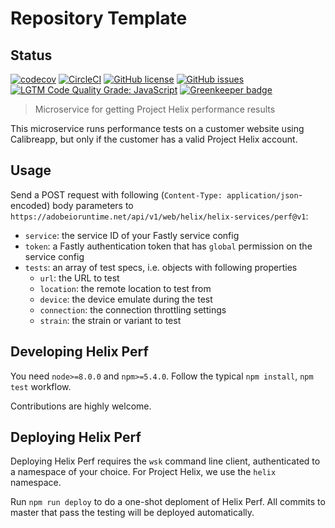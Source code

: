 # Repository Template

## Status
[![codecov](https://img.shields.io/codecov/c/github/adobe/helix-perf.svg)](https://codecov.io/gh/adobe/helix-perf)
[![CircleCI](https://img.shields.io/circleci/project/github/adobe/helix-perf.svg)](https://circleci.com/gh/adobe/helix-perf)
[![GitHub license](https://img.shields.io/github/license/adobe/helix-perf.svg)](https://github.com/adobe/helix-perf/blob/master/LICENSE.txt)
[![GitHub issues](https://img.shields.io/github/issues/adobe/helix-perf.svg)](https://github.com/adobe/helix-perf/issues)
[![LGTM Code Quality Grade: JavaScript](https://img.shields.io/lgtm/grade/javascript/g/adobe/helix-perf.svg?logo=lgtm&logoWidth=18)](https://lgtm.com/projects/g/adobe/helix-perf) 
[![Greenkeeper badge](https://badges.greenkeeper.io/adobe/helix-perf.svg)](https://greenkeeper.io/)

> Microservice for getting Project Helix performance results

This microservice runs performance tests on a customer website using Calibreapp, but only if the customer has a valid Project Helix account.

## Usage

Send a POST request with following (`Content-Type: application/json`-encoded) body parameters to `https://adobeioruntime.net/api/v1/web/helix/helix-services/perf@v1`:

* `service`: the service ID of your Fastly service config
* `token`: a Fastly authentication token that has `global` permission on the service config
* `tests`: an array of test specs, i.e. objects with following properties
  * `url`: the URL to test
  * `location`: the remote location to test from
  * `device`: the device emulate during the test
  * `connection`: the connection throttling settings
  * `strain`: the strain or variant to test

## Developing Helix Perf

You need `node>=8.0.0` and `npm>=5.4.0`. Follow the typical `npm install`, `npm test` workflow.

Contributions are highly welcome.

## Deploying Helix Perf

Deploying Helix Perf requires the `wsk` command line client, authenticated to a namespace of your choice. For Project Helix, we use the `helix` namespace.

Run `npm run deploy` to do a one-shot deploment of Helix Perf. All commits to master that pass the testing will be deployed automatically.

